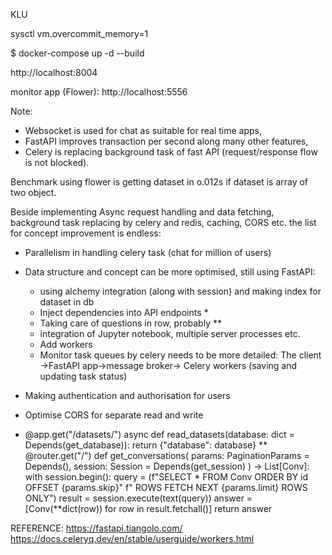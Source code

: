 KLU


sysctl vm.overcommit_memory=1

$ docker-compose up -d --build


http://localhost:8004

monitor app (Flower): http://localhost:5556 

Note:




- Websocket is used for chat as suitable for real time apps, 
- FastAPI improves transaction per second along many other features, 
- Celery is replacing background task of fast API (request/response flow is not blocked).

Benchmark using flower is getting dataset in o.012s if dataset is array of two object.

Beside implementing Async request handling and data fetching, background task replacing by celery and redis, caching, CORS etc. the list for concept improvement is endless:
- Parallelism in handling celery task (chat for million of users)
- Data structure and concept can be more optimised, still using FastAPI:
	- using alchemy integration (along with session) and making index for dataset in db
	- Inject dependencies into API endpoints *
    - Taking care of questions in row, probably **	
    - integration of Jupyter notebook, multiple server processes etc.
    - Add workers
    - Monitor task queues by celery needs to be more detailed: The client ->FastAPI app->message broker-> Celery workers (saving and updating task status)

- Making authentication and authorisation for users 
- Optimise CORS for separate read and write

* @app.get("/datasets/")
async def read_datasets(database: dict = Depends(get_database)):
return {"database": database}
** @router.get("/")
def get_conversations(
params: PaginationParams = Depends(),
session: Session = Depends(get_session)
) -> List[Conv]:
with session.begin():
query = (f"SELECT * FROM Conv ORDER BY id OFFSET {params.skip}"
f" ROWS FETCH NEXT {params.limit} ROWS ONLY")
result = session.execute(text(query))
answer = [Conv(**dict(row)) for row in result.fetchall()]
return answer



REFERENCE:
https://fastapi.tiangolo.com/
https://docs.celeryq.dev/en/stable/userguide/workers.html

 